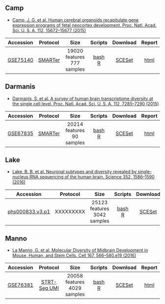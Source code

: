 
## Camp
* [Camp, J. G. et al. Human cerebral organoids recapitulate gene expression programs of fetal neocortex development. Proc. Natl. Acad. Sci. U. S. A. 112, 15672–15677 (2015)](http://dx.doi.org/10.1073/pnas.1520760112)

|Accession|Protocol|Size|Scripts|Download|Report|
|:-:|:-:|:-:|:-:|:-:|:-:|
|[GSE75140](https://www.ncbi.nlm.nih.gov/geo/query/acc.cgi?acc=GSE75140)|[SMARTer](http://www.clontech.com/US/Products/cDNA_Synthesis_and_Library_Construction/Next_Gen_Sequencing_Kits/Total_RNA-Seq/Universal_RNA_Seq_Random_Primed)|19020 features<br>777 samples |[bash](https://github.com/hemberg-lab/scRNA.seq.datasets/blob/master/bash/camp2.sh)<br>[R](https://github.com/hemberg-lab/scRNA.seq.datasets/blob/master/R/camp2.R)|[SCESet](https://scrnaseq-public-datasets.s3.amazonaws.com/scater-objects/camp2.rds)|[html](https://scrnaseq-public-datasets.s3.amazonaws.com/scater-reports/camp2.html)|


## Darmanis
* [Darmanis, S. et al. A survey of human brain transcriptome diversity at the single cell level. Proc. Natl. Acad. Sci. U. S. A. 112, 7285–7290 (2015)](http://dx.doi.org/10.1073/pnas.1507125112)

|Accession|Protocol|Size|Scripts|Download|Report|
|:-:|:-:|:-:|:-:|:-:|:-:|
|[GSE67835](https://www.ncbi.nlm.nih.gov/geo/query/acc.cgi?acc=GSE67835)|[SMARTer](http://www.clontech.com/US/Products/cDNA_Synthesis_and_Library_Construction/Next_Gen_Sequencing_Kits/Total_RNA-Seq/Universal_RNA_Seq_Random_Primed)|20214 features<br>90 samples |[bash](https://github.com/hemberg-lab/scRNA.seq.datasets/blob/master/bash/darmanis.sh)<br>[R](https://github.com/hemberg-lab/scRNA.seq.datasets/blob/master/R/darmanis.R)|[SCESet](https://scrnaseq-public-datasets.s3.amazonaws.com/scater-objects/darmanis.rds)|[html](https://scrnaseq-public-datasets.s3.amazonaws.com/scater-reports/darmanis.html)|

## Lake
* [Lake, B. B. et al. Neuronal subtypes and diversity revealed by single-nucleus RNA sequencing of the human brain. Science 352, 1586–1590 (2016)](http://dx.doi.org/10.1126/science.aaf1204)

|Accession|Protocol|Size|Scripts|Download|Report|
|:-:|:-:|:-:|:-:|:-:|:-:|
|[phs000833.v3.p1](https://www.scap-t.org/)|XXXXXXXXX|25123 features<br>3042 samples |[bash](https://github.com/hemberg-lab/scRNA.seq.datasets/blob/master/bash/lake.sh)<br>[R](https://github.com/hemberg-lab/scRNA.seq.datasets/blob/master/R/lake.R)|[SCESet](https://scrnaseq-public-datasets.s3.amazonaws.com/scater-objects/lake.rds)|[html](https://scrnaseq-public-datasets.s3.amazonaws.com/scater-reports/lake.html)|

## Manno
* [La Manno, G. et al. Molecular Diversity of Midbrain Development in Mouse, Human, and Stem Cells. Cell 167, 566–580.e19 (2016)](http://dx.doi.org/10.1016/j.cell.2016.09.027)

|Accession|Protocol|Size|Scripts|Download|Report|
|:-:|:-:|:-:|:-:|:-:|:-:|
|[GSE76381](https://www.ncbi.nlm.nih.gov/geo/query/acc.cgi?acc=GSE76381)|[STRT-Seq UMI](http://dx.doi.org/10.1038/nmeth.2772)|20058 features<br>4029 samples |[bash](https://github.com/hemberg-lab/scRNA.seq.datasets/blob/master/bash/manno.sh)<br>[R](https://github.com/hemberg-lab/scRNA.seq.datasets/blob/master/R/manno.R)|[SCESet](https://scrnaseq-public-datasets.s3.amazonaws.com/scater-objects/manno.rds)|[html](https://scrnaseq-public-datasets.s3.amazonaws.com/scater-reports/manno.html)|

